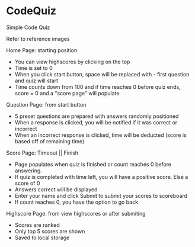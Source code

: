 # CodeQuiz

Simple Code Quiz 

Refer to reference images

Home Page: starting position
  - You can view highscores by clicking on the top
  - Time is set to 0
  - When you click start button, space will be replaced with - first question and quiz will start
  - Time counts down from 100 and if time reaches 0 before quiz ends, score = 0 and a "score page" will populate

Question Page: from start button
  - 5 preset questions are prepared with answers randomly positioned 
  - When a response is clicked, you will be notified if it was correct or incorrect
  - When an incorrect response is clicked, time will be deducted (score is based off of remaining time)

Score Page: Timeout || Finish
  - Page populates when quiz is finished or count reaches 0 before answering. 
  - If quiz is completed with time left, you will have a positive score. Else a score of 0
  - Answers correct will be displayed
  - Enter your name and click Submit to submit your scores to scoreboard
  - If count reaches 0, you have the option to go back 

Highscore Page: from view highscores or after submiting
  - Scores are ranked
  - Only top 5 scores are shown 
  - Saved to local storage